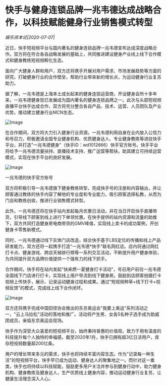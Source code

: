 # 快手与健身连锁品牌一兆韦德达成战略合作，以科技赋能健身行业销售模式转型

*娱乐资本论|2020-07-07|*

近日，快手短视频平台与国内著名的健身连锁品牌一兆韦德宣布达成深度战略合作。双方将在符合各自战略发展的基础上，共同推进建设健身产业线上线下合作模式和健身教练短视频孵化生态。

面向广大健身人群和用户，双方还将携手开展对用户需求、市场发展趋势等方面的研究，打破健身行业的合作壁垒，帮助行业带来新的增长点，为运动健身行业复苏助力。

据了解，一兆韦德是上海本土成长起来的健身连锁运营商，开设健身会所十多年来，一兆韦德健身现已发展成为国内著名的健身连锁品牌之一。此次与头部短视频直播平台快手达成合作，双方将充分整合各自产品、技术、运营、人员团队及产业优势，推动建立健身行业MCN生态。

![Image](https://p3.pstatp.com/large/pgc-image/800814b749eb4a83affaa8a2bec90f3a)

在合作期间，双方将大力引入健身行业资源。一兆韦德利用自身在业内放入公信力和号召力，积极邀请全国专业健身机构、优质健身达人、专业健身教练等进驻快手平台，并打造"一兆韦德健身"（快手ID：wd1012666）快手官方账号。快手平台将给予一兆韦德流量扶持、直播技术支持、推广运营等帮扶，助其建立可持续运营模式，实现在快手平台的良好发展。

![Image](https://p3.pstatp.com/large/pgc-image/be04dcb0a9e34f3c9895125cc162f5c4)

一兆韦德的快手官方账号

双方将积极引导一兆韦德旗下健身教练转型，完成快手号的注册和内容输出，并让顾客通过教练的快手内容了解他的专业度和专业能力，吸引顾客选择私教，从而为门店和教练创收，推进行业销售模式转型。

此外，一兆韦德还将在快手站内发起每月优惠日活动，并在当日开启快手直播带货，引导线下顾客到线上进行下单领优惠。在快手提供的站内资源和流量的助推下，双方共同打造健身房电商带货的GMV峰值，实现线上卖卡的成功案例，开创健身卡零售新模式。

同时，一兆韦德通过线下实体门店改造，结合快手基于LBS定位的传播和线上产品研发能力，双方还将一起携手打造"一兆韦德*快手"联名网红店。店内将通过网红打卡点、健身游戏、跨店天梯排行榜等一系列交互活动，不断提升用户健身体验，为共同提升双方品牌价值提供一个强有力的线下抓手。

合作期间，快手将在站内发起"快来燃一夏健身打卡活动"，号召用户前往一兆韦德全国线下门店进行打卡，实现线上用户导流到线下健身房。鼓励到店顾客拍摄打卡视频上传快手，展示、记录运动健身过程和成果。通过"短视频种草+线下打卡+视频反馈"的模式，完成线上线下合作闭环。

![Image](https://p3.pstatp.com/large/pgc-image/630bced8f9aa4719836de9f6aa8c892c)

双方还将携手完成中国田径协会推出的东京奥运会"我要上奥运"系列活动之一，"云上马拉松"活动的落地和推广。活动将产生男、女各5名种子选手成为助威团成员，亲临东京奥运会现场。

快手作为深受大众喜爱的短视频平台，始终秉持普惠的价值观，致力于用有温度的科技提升每个人独特的幸福感。截至2020年1月，快手已拥有超3亿日活用户，库存短视频数量超200亿条。

用户的增长带来多元的需求，快手也将持续丰富内容生态。作为"记录每一种生活"的短视频平台，快手早已成为运动、健身达人的聚集地之一。而针对这一垂类，快手也将持续以科技赋能，鼓励更多用户关注并参与到健身行动中，助力健身机构、健身教练及健身达人，生产优质线上健身内容，推动运动健身行业复苏，让健康生活理念深入人心。

